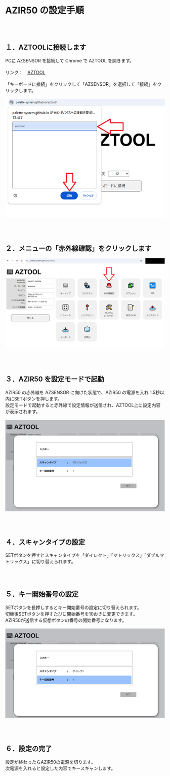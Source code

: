# AZIR50 の設定手順

<br><br>

## １．AZTOOLに接続します
PCに AZSENSOR を接続して Chrome で AZTOOL を開きます。<br>
<br>
リンク：　<a href="https://palette-system.github.io/aztool/" target="_blank">AZTOOL</a><br>
<br>
「キーボードに接続」をクリックして「AZSENSOR」を選択して「接続」をクリックします。<br>
<br>
<img src="/images/aztool_1.png"><br>

<br><br>

## ２．メニューの「赤外線確認」をクリックします
<img src="/images/aztool_2.png"><br>

<br><br>

## ３．AZIR50 を設定モードで起動
AZIR50 の赤外線を AZSENSOR に向けた状態で、AZIR50 の電源を入れ 1.5秒以内にSETボタンを押します。<br>
設定モードで起動すると赤外線で設定情報が送信され、AZTOOL上に設定内容が表示されます。<br>
<br>
<img src="/images/azir50_set.png"><br>

<br><br>

## ４．スキャンタイプの設定
SETボタンを押すとスキャンタイプを「ダイレクト」「マトリックス」「ダブルマトリックス」に切り替えられます。<br>

<br><br>

## ５．キー開始番号の設定
SETボタンを長押しするとキー開始番号の設定に切り替えられます。<br>
切替後SETボタンを押すたびに開始番号を10おきに変更できます。<br>
AZIR50が送信する仮想ボタンの番号の開始番号になります。<br>
<br>
<img src="/images/azir50_set_2.png"><br>

<br><br>

## ６．設定の完了
設定が終わったらAZIR50の電源を切ります。<br>
次電源を入れると設定した内容でキースキャンします。<br>

<br><br>

